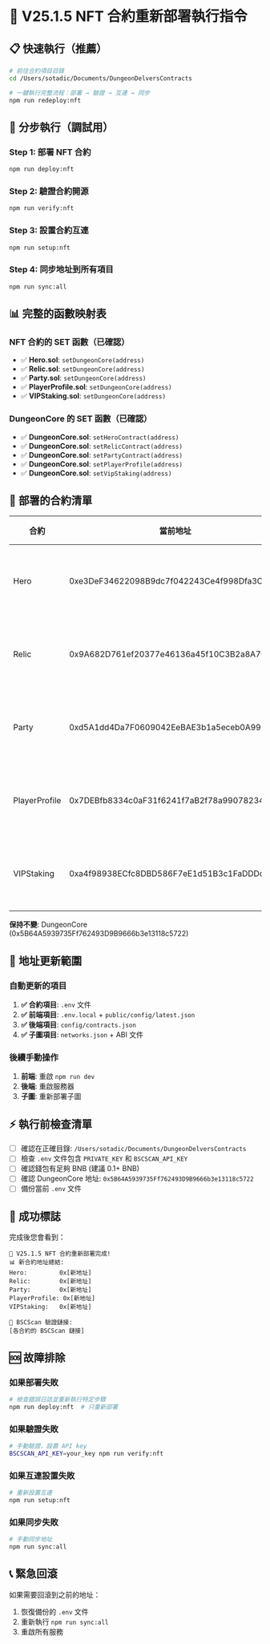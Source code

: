 # 🚀 V25.1.5 NFT 合約重新部署執行指令

## 📋 快速執行（推薦）

```bash
# 前往合約項目目錄
cd /Users/sotadic/Documents/DungeonDelversContracts

# 一鍵執行完整流程：部署 → 驗證 → 互連 → 同步
npm run redeploy:nft
```

## 🔧 分步執行（調試用）

### Step 1: 部署 NFT 合約
```bash
npm run deploy:nft
```

### Step 2: 驗證合約開源
```bash
npm run verify:nft
```

### Step 3: 設置合約互連
```bash
npm run setup:nft
```

### Step 4: 同步地址到所有項目
```bash
npm run sync:all
```

## 📊 完整的函數映射表

### NFT 合約的 SET 函數（已確認）
- ✅ **Hero.sol**: `setDungeonCore(address)`
- ✅ **Relic.sol**: `setDungeonCore(address)` 
- ✅ **Party.sol**: `setDungeonCore(address)`
- ✅ **PlayerProfile.sol**: `setDungeonCore(address)`
- ✅ **VIPStaking.sol**: `setDungeonCore(address)`

### DungeonCore 的 SET 函數（已確認）
- ✅ **DungeonCore.sol**: `setHeroContract(address)`
- ✅ **DungeonCore.sol**: `setRelicContract(address)`
- ✅ **DungeonCore.sol**: `setPartyContract(address)`
- ✅ **DungeonCore.sol**: `setPlayerProfile(address)`
- ✅ **DungeonCore.sol**: `setVipStaking(address)`

## 🎯 部署的合約清單

| 合約 | 當前地址 | 狀態 |
|------|----------|------|
| Hero | 0xe3DeF34622098B9dc7f042243Ce4f998Dfa3C662 | 🔄 將重新部署 |
| Relic | 0x9A682D761ef20377e46136a45f10C3B2a8A76CeF | 🔄 將重新部署 |
| Party | 0xd5A1dd4Da7F0609042EeBAE3b1a5eceb0A996e25 | 🔄 將重新部署 |
| PlayerProfile | 0x7DEBfb8334c0aF31f6241f7aB2f78a9907823400 | 🔄 將重新部署 |
| VIPStaking | 0xa4f98938ECfc8DBD586F7eE1d51B3c1FaDDDd5da | 🔄 將重新部署 |

**保持不變**: DungeonCore (0x5B64A5939735Ff762493D9B9666b3e13118c5722)

## 🔄 地址更新範圍

### 自動更新的項目
1. **✅ 合約項目**: `.env` 文件
2. **✅ 前端項目**: `.env.local` + `public/config/latest.json`
3. **✅ 後端項目**: `config/contracts.json`
4. **✅ 子圖項目**: `networks.json` + ABI 文件

### 後續手動操作
1. **前端**: 重啟 `npm run dev`
2. **後端**: 重啟服務器
3. **子圖**: 重新部署子圖

## ⚡ 執行前檢查清單

- [ ] 確認在正確目錄: `/Users/sotadic/Documents/DungeonDelversContracts`
- [ ] 檢查 `.env` 文件包含 `PRIVATE_KEY` 和 `BSCSCAN_API_KEY`
- [ ] 確認錢包有足夠 BNB (建議 0.1+ BNB)
- [ ] 確認 DungeonCore 地址: `0x5B64A5939735Ff762493D9B9666b3e13118c5722`
- [ ] 備份當前 `.env` 文件

## 🎉 成功標誌

完成後您會看到：
```
🎉 V25.1.5 NFT 合約重新部署完成!
📊 新合約地址總結:
Hero:         0x[新地址]
Relic:        0x[新地址]
Party:        0x[新地址]
PlayerProfile: 0x[新地址]
VIPStaking:   0x[新地址]

🔗 BSCScan 驗證鏈接:
[各合約的 BSCScan 鏈接]
```

## 🆘 故障排除

### 如果部署失敗
```bash
# 檢查錯誤日誌並重新執行特定步驟
npm run deploy:nft  # 只重新部署
```

### 如果驗證失敗
```bash
# 手動驗證，設置 API key
BSCSCAN_API_KEY=your_key npm run verify:nft
```

### 如果互連設置失敗
```bash
# 重新設置互連
npm run setup:nft
```

### 如果同步失敗
```bash
# 手動同步地址
npm run sync:all
```

## 📞 緊急回滾

如果需要回滾到之前的地址：
1. 恢復備份的 `.env` 文件
2. 重新執行 `npm run sync:all`
3. 重啟所有服務